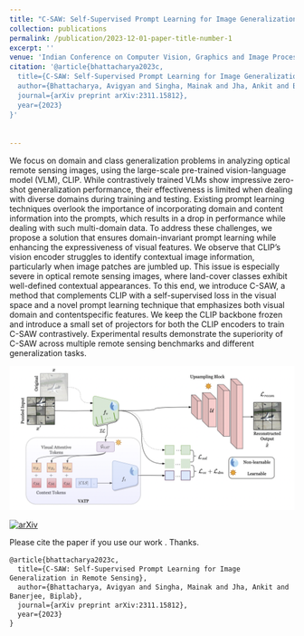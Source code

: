 ```yaml
---
title: "C-SAW: Self-Supervised Prompt Learning for Image Generalization in Remote Sensing"
collection: publications
permalink: /publication/2023-12-01-paper-title-number-1
excerpt: ''
venue: 'Indian Conference on Computer Vision, Graphics and Image Processing (ICVGIP)'
citation: '@article{bhattacharya2023c,
  title={C-SAW: Self-Supervised Prompt Learning for Image Generalization in Remote Sensing},
  author={Bhattacharya, Avigyan and Singha, Mainak and Jha, Ankit and Banerjee, Biplab},
  journal={arXiv preprint arXiv:2311.15812},
  year={2023}
}'


---
```

We focus on domain and class generalization problems in analyzing optical remote sensing images, using the large-scale pre-trained
vision-language model (VLM), CLIP. While contrastively trained VLMs show impressive zero-shot generalization performance, their
effectiveness is limited when dealing with diverse domains during training and testing. Existing prompt learning techniques overlook
the importance of incorporating domain and content information into the prompts, which results in a drop in performance while dealing with such multi-domain data. To address these challenges, we
propose a solution that ensures domain-invariant prompt learning while enhancing the expressiveness of visual features. We observe that CLIP’s vision encoder struggles to identify contextual image
information, particularly when image patches are jumbled up. This issue is especially severe in optical remote sensing images, where
land-cover classes exhibit well-defined contextual appearances. To this end, we introduce C-SAW, a method that complements CLIP
with a self-supervised loss in the visual space and a novel prompt learning technique that emphasizes both visual domain and contentspecific features. We keep the CLIP backbone frozen and introduce
a small set of projectors for both the CLIP encoders to train C-SAW contrastively. Experimental results demonstrate the superiority of
C-SAW across multiple remote sensing benchmarks and different generalization tasks.

![csaw](https://github.com/mainaksingha01/C-SAW/blob/master/images/csaw.png)

[![arXiv](https://img.shields.io/badge/arXiv-Paper-brightgreen)](https://arxiv.org/abs/2311.15812)

Please cite the paper if you use our work . Thanks.

```
@article{bhattacharya2023c,
  title={C-SAW: Self-Supervised Prompt Learning for Image Generalization in Remote Sensing},
  author={Bhattacharya, Avigyan and Singha, Mainak and Jha, Ankit and Banerjee, Biplab},
  journal={arXiv preprint arXiv:2311.15812},
  year={2023}
}
```
